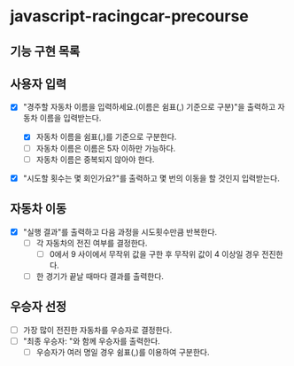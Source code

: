 # javascript-racingcar-precourse

## 기능 구현 목록

## 사용자 입력

- [x] "경주할 자동차 이름을 입력하세요.(이름은 쉼표(,) 기준으로 구분)"을 출력하고 자동차 이름을 입력받는다.

  - [x] 자동차 이름을 쉼표(,)를 기준으로 구분한다.
  - [ ] 자동차 이름은 이름은 5자 이하만 가능하다.
  - [ ] 자동차 이름은 중복되지 않아야 한다.

- [x] "시도할 횟수는 몇 회인가요?"를 출력하고 몇 번의 이동을 할 것인지 입력받는다.

## 자동차 이동

- [x] "실행 결과"를 출력하고 다음 과정을 시도횟수만큼 반복한다.
  - [ ] 각 자동차의 전진 여부를 결정한다.
    - [ ] 0에서 9 사이에서 무작위 값을 구한 후 무작위 값이 4 이상일 경우 전진한다.
  - [ ] 한 경기가 끝날 때마다 결과를 출력한다.

## 우승자 선정

- [ ] 가장 많이 전진한 자동차를 우승자로 결정한다.
- [ ] "최종 우승자: "와 함께 우승자를 출력한다.
  - [ ] 우승자가 여러 명일 경우 쉼표(,)를 이용하여 구분한다.
